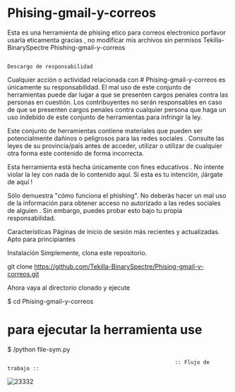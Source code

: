 # Phising-gmail-y-correos
Esta es una herramienta de phising etico para correos electronico porfavor usarla eticamenta gracias , no modificar mis archivos sin permisos
Tekilla-BinarySpectre
Phishing-gmail-y-correos

                                                                          Descargo de responsabilidad

Cualquier acción o actividad relacionada con # Phising-gmail-y-correos es únicamente su responsabilidad. El mal uso de este conjunto de herramientas puede dar lugar a que se presenten cargos penales contra las personas en cuestión. Los contribuyentes no serán responsables en caso de que se presenten cargos penales contra cualquier persona que haga un uso indebido de este conjunto de herramientas para infringir la ley.

Este conjunto de herramientas contiene materiales que pueden ser potencialmente dañinos o peligrosos para las redes sociales . Consulte las leyes de su provincia/país antes de acceder, utilizar o utilizar de cualquier otra forma este contenido de forma incorrecta.

Esta herramienta está hecha únicamente con fines educativos . No intente violar la ley con nada de lo contenido aquí. Si esta es tu intención, ¡lárgate de aquí !

Sólo demuestra "cómo funciona el phishing". No deberás hacer un mal uso de la información para obtener acceso no autorizado a las redes sociales de alguien . Sin embargo, puedes probar esto bajo tu propia responsabilidad.

Características
Páginas de inicio de sesión más recientes y actualizadas.
Apto para principiantes

Instalación
Simplemente, clona este repositorio.

git clone https://github.com/Tekilla-BinarySpectre/Phising-gmail-y-correos.git

Ahora vaya al directorio clonado y ejecute 

$ cd Phising-gmail-y-correos

# para ejecutar la herramienta use

$ /python file-sym.py

                                                         :: Flujo de trabajo ::
![23332](https://github.com/Tekilla-BinarySpectre/Phising-gmail-y-correos/assets/158531285/8e1e318c-64b1-4288-816b-a329bf412005)
